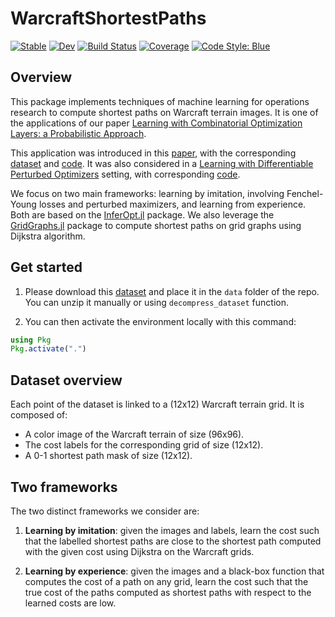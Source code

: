# WarcraftShortestPaths

[![Stable](https://img.shields.io/badge/docs-stable-blue.svg)](https://LouisBouvier.github.io/WarcraftShortestPaths.jl/stable)
[![Dev](https://img.shields.io/badge/docs-dev-blue.svg)](https://LouisBouvier.github.io/WarcraftShortestPaths.jl/dev)
[![Build Status](https://github.com/LouisBouvier/WarcraftShortestPaths.jl/actions/workflows/CI.yml/badge.svg?branch=main)](https://github.com/LouisBouvier/WarcraftShortestPaths.jl/actions/workflows/CI.yml?query=branch%3Amain)
[![Coverage](https://codecov.io/gh/LouisBouvier/WarcraftShortestPaths.jl/branch/main/graph/badge.svg)](https://codecov.io/gh/LouisBouvier/WarcraftShortestPaths.jl)
[![Code Style: Blue](https://img.shields.io/badge/code%20style-blue-4495d1.svg)](https://github.com/invenia/BlueStyle)

## Overview

This package implements techniques of machine learning for operations research to compute shortest paths 
on Warcraft terrain images. It is one of the applications of our paper [Learning with Combinatorial Optimization Layers: a Probabilistic Approach](https://arxiv.org/abs/2207.13513).

This application was introduced in this [paper](https://arxiv.org/abs/1912.02175),
with the corresponding [dataset](https://edmond.mpdl.mpg.de/dataset.xhtml?persistentId=doi:10.17617/3.YJCQ5S)
and [code](https://github.com/martius-lab/blackbox-differentiation-combinatorial-solvers).
It was also considered in a [Learning with Differentiable Perturbed Optimizers](https://arxiv.org/pdf/2002.08676.pdf)
setting, with corresponding [code](https://github.com/google-research/google-research/tree/master/perturbations/experiments).   

We focus on two main frameworks: learning by imitation, involving Fenchel-Young losses and perturbed maximizers, and learning 
from experience. Both are based on the [InferOpt.jl](https://github.com/axelparmentier/InferOpt.jl) package. We also leverage 
the [GridGraphs.jl](https://github.com/gdalle/GridGraphs.jl) package to compute shortest paths on grid graphs using 
Dijkstra algorithm.

## Get started


1) Please download this [dataset](https://edmond.mpdl.mpg.de/dataset.xhtml?persistentId=doi:10.17617/3.YJCQ5S) and place it in the `data` folder of the repo. You can unzip it manually or using `decompress_dataset` function.

2) You can then activate the environment locally with this command:

```julia
using Pkg
Pkg.activate(".")
```

## Dataset overview

Each point of the dataset is linked to a (12x12) Warcraft terrain grid. It is composed of:
- A color image of the Warcraft terrain of size (96x96).
- The cost labels for the corresponding grid of size (12x12).
- A 0-1 shortest path mask of size (12x12).

## Two frameworks

The two distinct frameworks we consider are:

1) **Learning by imitation**: given the images and labels, learn the cost such that the labelled shortest 
paths are close to the shortest path computed with the given cost using Dijkstra on the Warcraft grids.

2) **Learning by experience**: given the images and a black-box function that computes the cost of a path on any grid, learn the cost such that the true cost of the paths computed as shortest paths with respect to the learned costs are low.
